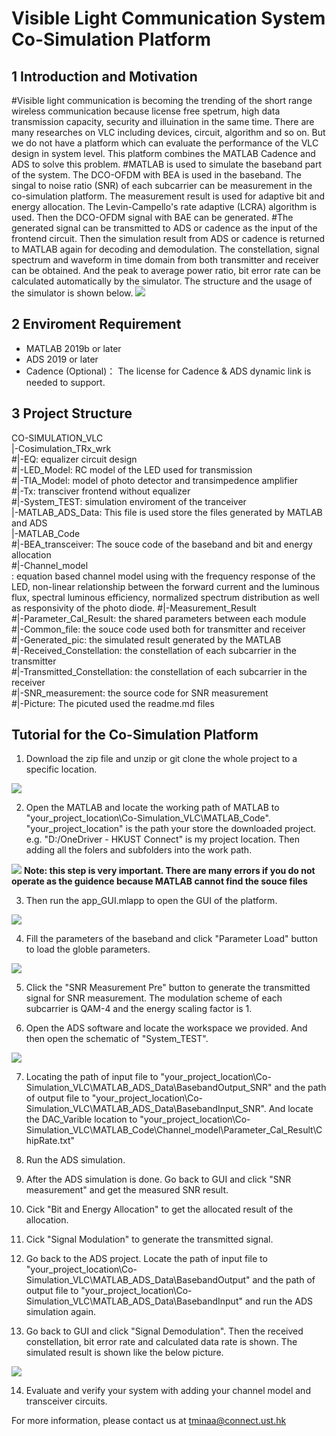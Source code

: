 # Visible Light Communication System Co-Simulation Platform
## 1 Introduction and Motivation
#Visible light communication is becoming the trending of the short range wireless communication because license free spetrum, high data transmission capacity, security and illuination in the same time. There are many researches on VLC including devices, circuit, algorithm and so on. But we do not have a platform which can evaluate the performance of the VLC design in system level. This platform combines the MATLAB Cadence and ADS to solve this problem. 
#MATLAB is used to simulate the baseband part of the system. The DCO-OFDM with BEA is used in the baseband. The singal to noise ratio (SNR) of each subcarrier can be measurement in the co-simulation platform. The measurement result is used for adaptive bit and energy allocation. The Levin-Campello's rate adaptive (LCRA) algorithm is used. Then the DCO-OFDM signal with BAE can be generated. 
#The generated signal can be transmitted to ADS or cadence as the input of the frontend circuit. Then the simulation result from ADS or cadence is returned to MATLAB again for decoding and demodulation. The constellation, signal spectrum and waveform in time domain from both transmitter and receiver can be obtained. And the peak to average power ratio, bit error rate can be calculated automatically by the simulator. The structure and the usage of the simulator is shown below.
<img src="Picture/Simulator_Structure.png" width="%80">

## 2 Enviroment Requirement
* MATLAB 2019b or later
* ADS 2019 or later
* Cadence (Optional)： The license for Cadence & ADS dynamic link is needed to support.

## 3 Project Structure

CO-SIMULATION_VLC<br>
|-Cosimulation_TRx_wrk<br>
#|-EQ: equalizer circuit design<br>
#|-LED_Model: RC model of the LED used for transmission<br>
#|-TIA_Model: model of photo detector and transimpedence amplifier<br>
#|-Tx: transciver frontend without equalizer<br>
#|-System_TEST: simulation enviroment of the tranceiver<br>
|-MATLAB_ADS_Data: This file is used store the files generated by MATLAB and ADS<br>
|-MATLAB_Code<br>
#|-BEA_transceiver: The souce code of the baseband and bit and energy allocation<br>
#|-Channel_model<br>:  equation based channel model using with the frequency response of the LED, non-linear relationship between the forward current and the luminous flux, spectral luminous efficiency, normalized spectrum distribution as well as responsivity of the photo diode.
#|-Measurement_Result<br>
#|-Parameter_Cal_Result: the shared parameters between each module<br>
#|-Common_file: the souce code used both for transmitter and receiver<br>
#|-Generated_pic: the simulated result generated by the MATLAB<br>
#|-Received_Constellation: the constellation of each subcarrier in the transmitter<br>
#|-Transmitted_Constellation: the constellation of each subcarrier in the receiver<br>
#|-SNR_measurement: the source code for SNR measurement<br>
#|-Picture: The picuted used the readme.md files<br>

## Tutorial for the Co-Simulation Platform

1. Download the zip file and unzip or git clone the whole project to a specific location. 
<img src="Picture/Download.JPG" width="%80">

2. Open the MATLAB and locate the working path of MATLAB to "your_project_location\Co-Simulation_VLC\MATLAB_Code". "your_project_location" is the path your store the downloaded project. e.g. "D:/OneDriver - HKUST Connect" is my project location.
Then adding all the folers and subfolders into the work path.
<img src="Picture/Workpath_Setup.jpg" width="%80">
 <strong>Note: this step is very important. There are many errors if you do not operate as the guidence because MATLAB cannot find the souce files</strong>

3. Then run the app_GUI.mlapp to open the GUI of the platform. 
<img src="Picture/Empty_GUI.JPG" width="%80">

4. Fill the parameters of the baseband and click "Parameter Load" button to load the globle parameters.
<img src="Picture/Filling_Parameters.JPG" width="%80">

5. Click the "SNR Measurement Pre" button to generate the transmitted signal for SNR measurement. The modulation scheme of each subcarrier is QAM-4 and the energy scaling factor is 1.

6. Open the ADS software and locate the workspace we provided. And then open the schematic of "System_TEST". 
<img src="Picture/File_Path.JPG" width="%80">

7. Locating the path of input file to "your_project_location\Co-Simulation_VLC\MATLAB_ADS_Data\BasebandOutput_SNR"  and the path of  output file to "your_project_location\Co-Simulation_VLC\MATLAB_ADS_Data\BasebandInput_SNR". And locate the DAC_Varible location to "your_project_location\Co-Simulation_VLC\MATLAB_Code\Channel_model\Parameter_Cal_Result\ChipRate.txt"

8. Run the ADS simulation. 

9. After the ADS simulation is done. Go back to GUI and click "SNR measurement" and get the measured SNR result.

10.  Cick "Bit and Energy Allocation" to get the allocated result of the allocation.

11.  Cick "Signal Modulation" to generate the transmitted signal.

12.  Go back to the ADS project. Locate the path of input file to "your_project_location\Co-Simulation_VLC\MATLAB_ADS_Data\BasebandOutput"  and the path of  output file to "your_project_location\Co-Simulation_VLC\MATLAB_ADS_Data\BasebandInput" and run the ADS simulation again.

13.  Go back to GUI and click "Signal Demodulation". Then the received constellation, bit error rate and calculated data rate is shown. The simulated result is shown like the below picture.
<img src="Picture/Simulated_GUI.JPG" width="%80">

14.  Evaluate and verify your system with adding your channel model and transceiver circuits.

For more information, please contact us at tminaa@connect.ust.hk
